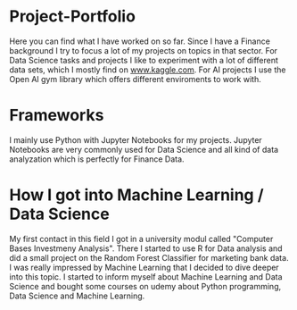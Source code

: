 # Project-Portfolio
Here you can find what I have worked on so far. Since I have a Finance background I try to focus a lot of my projects on topics in that sector. For Data Science tasks and projects I like to experiment with a lot of different data sets, which I mostly find on www.kaggle.com. For AI projects I use the Open AI gym library which offers different enviroments to work with.

# Frameworks 
I mainly use Python with Jupyter Notebooks for my projects. Jupyter Notebooks are very commonly used for Data Science and all kind of data analyzation which is perfectly for Finance Data. 

# How I got into Machine Learning / Data Science
My first contact in this field I got in a university modul called "Computer Bases Investmeny Analysis". There I started to use R for Data analysis and did a small project on the Random Forest Classifier for marketing bank data. I was really impressed by Machine Learning that I decided to dive deeper into this topic. I started to inform myself about Machine Learning and Data Science and bought some courses on udemy about Python programming, Data Science and Machine Learning.

